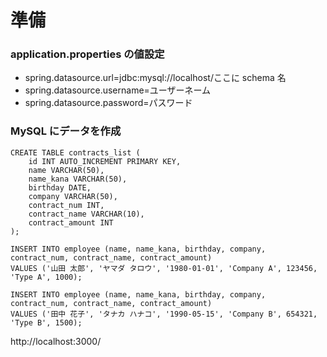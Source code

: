 # 準備

### application.properties の値設定

- spring.datasource.url=jdbc:mysql://localhost/ここに schema 名
- spring.datasource.username=ユーザーネーム
- spring.datasource.password=パスワード

### MySQL にデータを作成

```
CREATE TABLE contracts_list (
    id INT AUTO_INCREMENT PRIMARY KEY,
    name VARCHAR(50),
    name_kana VARCHAR(50),
    birthday DATE,
    company VARCHAR(50),
    contract_num INT,
    contract_name VARCHAR(10),
    contract_amount INT
);
```

```
INSERT INTO employee (name, name_kana, birthday, company, contract_num, contract_name, contract_amount)
VALUES ('山田 太郎', 'ヤマダ タロウ', '1980-01-01', 'Company A', 123456, 'Type A', 1000);
```

```
INSERT INTO employee (name, name_kana, birthday, company, contract_num, contract_name, contract_amount)
VALUES ('田中 花子', 'タナカ ハナコ', '1990-05-15', 'Company B', 654321, 'Type B', 1500);
```

http://localhost:3000/
